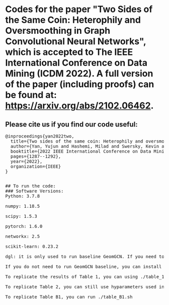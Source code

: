 # Codes for the paper "Two Sides of the Same Coin: Heterophily and Oversmoothing in Graph Convolutional Neural Networks", which is accepted to The IEEE International Conference on Data Mining (ICDM 2022). A full version of the paper (including proofs) can be found at: https://arxiv.org/abs/2102.06462.
## Please cite us if you find our code useful:

<pre>
@inproceedings{yan2022two,
  title={Two sides of the same coin: Heterophily and oversmoothing in graph convolutional neural networks},
  author={Yan, Yujun and Hashemi, Milad and Swersky, Kevin and Yang, Yaoqing and Koutra, Danai},
  booktitle={2022 IEEE International Conference on Data Mining (ICDM)},
  pages={1287--1292},
  year={2022},
  organization={IEEE}
}
<pre>

## To run the code:
### Software Versions:
Python: 3.7.8

numpy: 1.18.5

scipy: 1.5.3

pytorch: 1.6.0

networkx: 2.5

scikit-learn: 0.23.2

dgl: it is only used to run baseline GeomGCN. If you need to run this baseline, you need to use this version of dgl: 0.4.3

If you do not need to run GeomGCN baseline, you can install any version of dgl or remove the the codes related to the GeomGCN baseline (in process.py and full-supervised.py).

To replicate the results of Table 1, you can using ./table_1_[model_name].sh to obatin the results of the specified model.

To replicate Table 2, you can still use hyparameters used in table_1_[model_name].sh and modify the layers.

To replicate Table B1, you can run ./table_B1.sh

